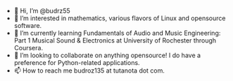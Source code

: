 - 👋 Hi, I’m @budrz55
- 👀 I’m interested in mathematics, various flavors of Linux and opensource software.
- 🌱 I’m currently learning Fundamentals of Audio and Music Engineering: Part 1 Musical Sound & Electronics at University of Rochester through Coursera.
- 💞️ I’m looking to collaborate on anything opensource! I do have a preference for Python-related applications.
- 📫 How to reach me budroz135 at tutanota dot com.

<!---
budrz55/budrz55 is a ✨ special ✨ repository because its `README.md` (this file) appears on your GitHub profile.
You can click the Preview link to take a look at your changes.
--->
